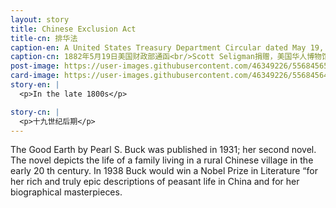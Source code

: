 ```yaml
---
layout: story
title: Chinese Exclusion Act
title-cn: 排华法
caption-en: A United States Treasury Department Circular dated May 19, 1882<br/>Courtesy of Scott Seligman, Museum of Chinese in America (MOCA) Collection
caption-cn: 1882年5月19日美国财政部通函<br/>Scott Seligman捐赠，美国华人博物馆（MOCA）馆藏
post-image: https://user-images.githubusercontent.com/46349226/55684565-47cab700-591a-11e9-886e-eb283711f068.jpg
card-image: https://user-images.githubusercontent.com/46349226/55684564-47cab700-591a-11e9-9a50-15667e4382da.jpg
story-en: |
  <p>In the late 1800s</p>

story-cn: |
  <p>十九世纪后期</p>
---
```


The Good Earth by Pearl S. Buck was published in 1931; her second novel. The novel depicts
the life of a family living in a rural Chinese village in the early 20 th century. In 1938 Buck would
win a Nobel Prize in Literature “for her rich and truly epic descriptions of peasant life in China
and for her biographical masterpieces.
